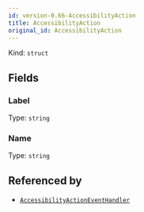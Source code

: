 ```yaml
---
id: version-0.66-AccessibilityAction
title: AccessibilityAction
original_id: AccessibilityAction
---
```


Kind: `struct`

## Fields
### Label
Type: `string`

### Name
Type: `string`



## Referenced by
- [`AccessibilityActionEventHandler`](AccessibilityActionEventHandler)
